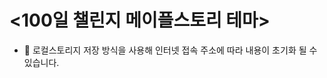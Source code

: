 <h1> <100일 챌린지 메이플스토리 테마> </h1>

<ul>
  <li>
    📍 로컬스토리지 저장 방식을 사용해 인터넷 접속 주소에 따라 내용이 초기화 될 수 있습니다.
  </li>
</ul>